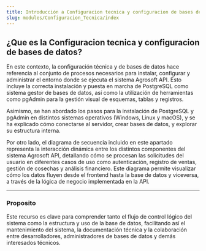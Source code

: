```yaml
---
title: Introducción a Configuracion tecnica y configuracion de bases de datos
slug: modules/Configuracion_Tecnica/index
---
```


## ¿Que es la Configuracion tecnica y configuracion de bases de datos?

En este contexto, la configuración técnica y de bases de datos hace referencia al conjunto de procesos necesarios para instalar, configurar y administrar el entorno donde se ejecuta el sistema Agrosoft API. Esto incluye la correcta instalación y puesta en marcha de PostgreSQL como sistema gestor de bases de datos, así como la utilización de herramientas como pgAdmin para la gestión visual de esquemas, tablas y registros.

Asimismo, se han abordado los pasos para la instalación de PostgreSQL y pgAdmin en distintos sistemas operativos (Windows, Linux y macOS), y se ha explicado cómo conectarse al servidor, crear bases de datos, y explorar su estructura interna.

Por otro lado, el diagrama de secuencia incluido en este apartado representa la interacción dinámica entre los distintos componentes del sistema Agrosoft API, detallando cómo se procesan las solicitudes del usuario en diferentes casos de uso como autenticación, registro de ventas, gestión de cosechas y análisis financiero. Este diagrama permite visualizar cómo los datos fluyen desde el frontend hasta la base de datos y viceversa, a través de la lógica de negocio implementada en la API.



---

### Proposito

Este recurso es clave para comprender tanto el flujo de control lógico del sistema como la estructura y uso de la base de datos, facilitando así el mantenimiento del sistema, la documentación técnica y la colaboración entre desarrolladores, administradores de bases de datos y demás interesados técnicos.

